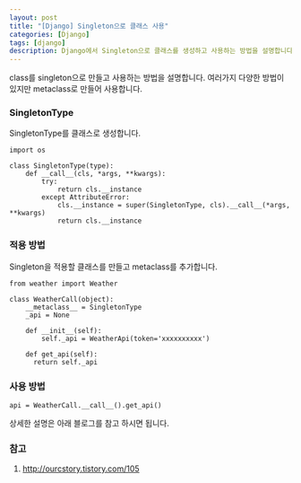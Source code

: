 ```yaml
---
layout: post
title: "[Django] Singleton으로 클래스 사용"
categories: [Django]
tags: [django]
description: Django에서 Singleton으로 클래스를 생성하고 사용하는 방법을 설명합니다.
---
```

<!-- 
Singleton으로 클래스 사용해 보자.
=====
 -->

class를 singleton으로 만들고 사용하는 방법을 설명합니다.
여러가지 다양한 방법이 있지만 metaclass로 만들어 사용합니다.

### SingletonType
SingletonType를 클래스로 생성합니다.
```
import os

class SingletonType(type):
    def __call__(cls, *args, **kwargs):
        try:
            return cls.__instance
        except AttributeError:
            cls.__instance = super(SingletonType, cls).__call__(*args, **kwargs)
            return cls.__instance
```

### 적용 방법
Singleton을 적용할 클래스를 만들고 metaclass를 추가합니다.
```
from weather import Weather

class WeatherCall(object):
    __metaclass__ = SingletonType
    _api = None

    def __init__(self):
        self._api = WeatherApi(token='xxxxxxxxxx')

    def get_api(self):
      return self._api
```

### 사용 방법
```
api = WeatherCall.__call__().get_api()
```

상세한 설명은 아래 블로그를 참고 하시면 됩니다.

### 참고
1. http://ourcstory.tistory.com/105